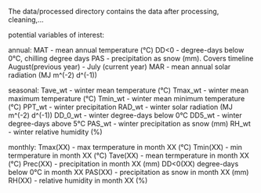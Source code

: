 The data/processed directory contains the data after processing, cleaning,...

potential variables of interest:

annual:
MAT - mean annual temperature (°C)
DD<0 - degree-days below 0°C, chilling degree days
PAS - precipitation as snow (mm). Covers timeline August(previous year) - July (current year)
MAR - mean annual solar radiation (MJ m^(-2) d^(-1))

seasonal:
Tave_wt - winter mean temperature (°C)
Tmax_wt - winter mean maximum temperature (°C)
Tmin_wt - winter mean minimum temperature (°C)
PPT_wt - winter precipitation
RAD_wt - winter solar radiation (MJ m^(-2) d^(-1))
DD_0_wt - winter degree-days below 0°C
DD5_wt - winter degree-days above 5°C
PAS_wt - winter precipitation as snow (mm)
RH_wt - winter relative humidity (%)

monthly:
Tmax(XX) - max termperature in month XX (°C)
Tmin(XX) - min termperature in month XX (°C)
Tave(XX) - mean termperature in month XX (°C)
Prec(XX) - precipitation in month XX (mm)
DD<0(XX) degree-days below 0°C in month XX
PAS(XX) - precipitation as snow in month XX (mm)
RH(XX) - relative humidity in month XX (%)

